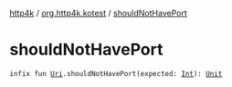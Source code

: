 [http4k](../index.md) / [org.http4k.kotest](index.md) / [shouldNotHavePort](./should-not-have-port.md)

# shouldNotHavePort

`infix fun `[`Uri`](../org.http4k.core/-uri/index.md)`.shouldNotHavePort(expected: `[`Int`](https://kotlinlang.org/api/latest/jvm/stdlib/kotlin/-int/index.html)`): `[`Unit`](https://kotlinlang.org/api/latest/jvm/stdlib/kotlin/-unit/index.html)
